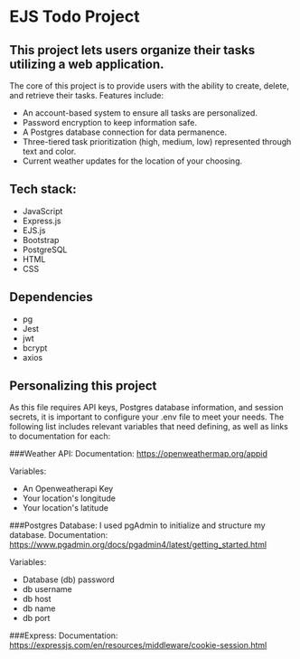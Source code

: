 # EJS Todo Project

## This project lets users organize their tasks utilizing a web application. 

The core of this project is to provide users with the ability to create, delete, and retrieve their tasks. Features include:

* An account-based system to ensure all tasks are personalized.
* Password encryption to keep information safe.
* A Postgres database connection for data permanence.
* Three-tiered task prioritization (high, medium, low) represented through text and color.
* Current weather updates for the location of your choosing.

## Tech stack:
* JavaScript
* Express.js
* EJS.js
* Bootstrap
* PostgreSQL
* HTML
* CSS
  
## Dependencies
* pg
* Jest
* jwt
* bcrypt
* axios

## Personalizing this project

As this file requires API keys, Postgres database information, and session secrets, it is important to configure your .env file to meet your needs. The following list includes relevant variables that need defining, as well as links to documentation for each:

###Weather API:
Documentation: https://openweathermap.org/appid

Variables:
* An Openweatherapi Key
* Your location's longitude
* Your location's latitude

###Postgres Database:
I used pgAdmin to initialize and structure my database.
Documentation: https://www.pgadmin.org/docs/pgadmin4/latest/getting_started.html

Variables:
* Database (db) password
* db username
* db host
* db name
* db port

###Express:
Documentation: https://expressjs.com/en/resources/middleware/cookie-session.html
